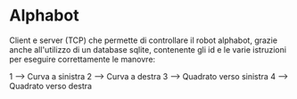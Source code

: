 # Alphabot
Client e server (TCP) che permette di controllare il robot alphabot, grazie anche all'utilizzo di un database sqlite, contenente gli id e le varie istruzioni per eseguire correttamente le manovre: 

1 --> Curva a sinistra
2 --> Curva a destra
3 --> Quadrato verso sinistra
4 --> Quadrato verso destra
